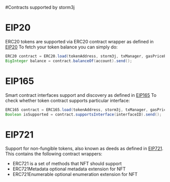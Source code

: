 #Contracts supported by storm3j

EIP20
=====

ERC20 tokens are supported via ERC20 contract wrapper as defined in [EIP20](https://github.com/ethereum/EIPs/blob/master/EIPS/eip-20.md) To fetch your token balance you can simply do:

```java
ERC20 contract = ERC20.load(tokenAddress, storm3j, txManager, gasPriceProvider);
BigInteger balance = contract.balanceOf(account).send();
```

EIP165
======

Smart contract interfaces support and discovery as defined in [EIP165](https://github.com/ethereum/EIPs/blob/master/EIPS/eip-165.md) To check whether token contract supports particular interface:

```java
ERC165 contract = ERC165.load(tokenAddress, storm3j, txManager, gasPriceProvider);
Boolean isSupported = contract.supportsInterface(interfaceID).send();
```

EIP721
======

Support for non-fungible tokens, also known as deeds as defined in [EIP721](https://github.com/ethereum/EIPs/blob/master/EIPS/eip-721.md). This contains the following contract wrappers:

-   ERC721 is a set of methods that NFT should support
-   ERC721Metadata optional metadata extension for NFT
-   ERC721Enumerable optional enumeration extension for NFT
